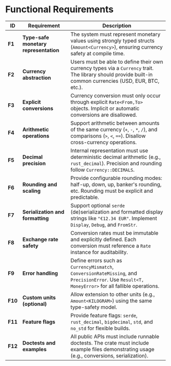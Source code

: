 # Functional Requirements

| ID      | Requirement                           | Description                                                                                                                                                |
| ------- | ------------------------------------- | ---------------------------------------------------------------------------------------------------------------------------------------------------------- |
| **F1**  | **Type-safe monetary representation** | The system must represent monetary values using strongly typed structs (`Amount<Currency>`), ensuring currency safety at compile time.                     |
| **F2**  | **Currency abstraction**              | Users must be able to define their own currency types via a `Currency` trait. The library should provide built-in common currencies (USD, EUR, BTC, etc.). |
| **F3**  | **Explicit conversions**              | Currency conversion must only occur through explicit `Rate<From,To>` objects. Implicit or automatic conversions are disallowed.                            |
| **F4**  | **Arithmetic operations**             | Support arithmetic between amounts of the same currency (`+`, `-`, `*`, `/`), and comparisons (`>`, `<`, `==`). Disallow cross-currency operations.        |
| **F5**  | **Decimal precision**                 | Internal representation must use deterministic decimal arithmetic (e.g., `rust_decimal`). Precision and rounding follow `Currency::DECIMALS`.              |
| **F6**  | **Rounding and scaling**              | Provide configurable rounding modes: half-up, down, up, banker's rounding, etc. Rounding must be explicit and predictable.                                 |
| **F7**  | **Serialization and formatting**      | Support optional `serde` (de)serialization and formatted display strings like `"€12.34 EUR"`. Implement `Display`, `Debug`, and `FromStr`.                 |
| **F8**  | **Exchange rate safety**              | Conversion rates must be immutable and explicitly defined. Each conversion must reference a `Rate` instance for auditability.                              |
| **F9**  | **Error handling**                    | Define errors such as `CurrencyMismatch`, `ConversionRateMissing`, and `PrecisionError`. Use `Result<T, MoneyError>` for all fallible operations.          |
| **F10** | **Custom units (optional)**           | Allow extension to other units (e.g., `Amount<KILOGRAM>`) using the same type-safety model.                                                                |
| **F11** | **Feature flags**                     | Provide feature flags: `serde`, `rust_decimal`, `bigdecimal`, `std`, and `no_std` for flexible builds.                                                     |
| **F12** | **Doctests and examples**             | All public APIs must include runnable doctests. The crate must include example files demonstrating usage (e.g., conversions, serialization).               |
